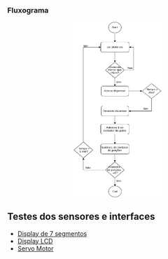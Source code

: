 ## 
### Fluxograma 
<p align="center">
  <img src="../img/Fluxograma_dispenser.jpg" width="200" height="400" />
</p>


## Testes dos sensores e interfaces
* [Display de 7 segmentos](testes_sensores_interfaces/teste_display_7_segmentos/teste_display_7_segmentos.ino)
* [Display LCD](testes_sensores_interfaces/teste_display_lcd/teste_display_lcd.ino)
* [Servo Motor](testes_sensores_interfaces/teste_servo_motor/teste_servo_motor.ino)


